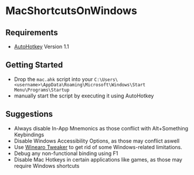 # MacShortcutsOnWindows

## Requirements
- [AutoHotkey](https://www.autohotkey.com/) Version 1.1

## Getting Started
- Drop the `mac.ahk` script into your ```C:\Users\<username>\AppData\Roaming\Microsoft\Windows\Start Menu\Programs\Startup```
- manually start the script by executing it using AutoHotkey

## Suggestions
- Always disable In-App Mnemonics as those conflict with Alt+Something Keybindings
- Disable Windows Accessibility Options, as those may conflict aswell
- Use [Winearo Tweaker](https://winaerotweaker.com/) to get rid of some Windows-related limitations.
- Debug any non-functional binding using F1
- Disable Mac Hotkeys in certain applications like games, as those may require Windows shortcuts
